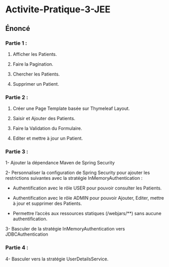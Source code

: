 # Activite-Pratique-3-JEE

## Énoncé

### Partie 1 :

1. Afficher les Patients.

2. Faire la Pagination.

3. Chercher les Patients.

4. Supprimer un Patient.

### Partie 2 :

1. Créer une Page Template basée sur Thymeleaf Layout.

2. Saisir et Ajouter des Patients.

3. Faire la Validation du Formulaire.

4. Editer et mettre à jour un Patient.

### Partie 3 :

1-	Ajouter la dépendance Maven de Spring Security

2-	Personnaliser la configuration de Spring Security pour ajouter les restrictions suivantes avec la stratégie InMemoryAuthentication :

- Authentification avec le rôle USER pour pouvoir consulter les Patients.

- Authentification avec le rôle ADMIN pour pouvoir Ajouter, Editer, mettre à jour et supprimer des Patients.

- Permettre l’accès aux ressources statiques (/webjars/**) sans aucune authentification.

3-	Basculer de la stratégie InMemoryAuthentication vers JDBCAuthentication

### Partie 4 :

4-	Basculer vers la stratégie UserDetailsService.
